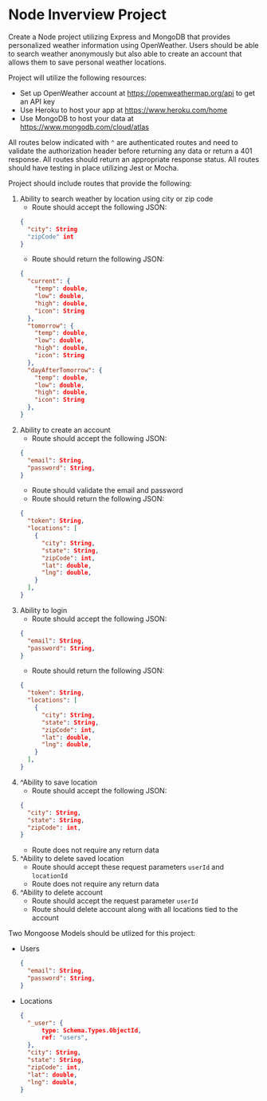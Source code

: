 # Node Inverview Project

Create a Node project utilizing Express and MongoDB that provides personalized weather information using OpenWeather. Users should be able to search weather anonymously but also able to create an account that allows them to save personal weather locations.

Project will utilize the following resources:
* Set up OpenWeather account at https://openweathermap.org/api to get an API key
* Use Heroku to host your app at https://www.heroku.com/home
* Use MongoDB to host your data at https://www.mongodb.com/cloud/atlas 

All routes below indicated with `^` are authenticated routes and need to validate the authorization header before returning any data or return a 401 response. All routes should return an appropriate response status. All routes should have testing in place utilizing Jest or Mocha.

Project should include routes that provide the following:
1. Ability to search weather by location using city or zip code
   - Route should accept the following JSON:
    ```json
    {
      "city": String
      "zipCode" int
    }
    ```
    - Route should return the following JSON:
    ```json
    {
      "current": {
        "temp": double,
        "low": double,
        "high": double,
        "icon": String
      },
      "tomorrow": {
        "temp": double,
        "low": double,
        "high": double,
        "icon": String
      },
      "dayAfterTomorrow": {
        "temp": double,
        "low": double,
        "high": double,
        "icon": String
      },
    }
    ```
2. Ability to create an account
    - Route should accept the following JSON:
    ```json
    {
      "email": String,
      "password": String,
    }
    ```
    - Route should validate the email and password
    - Route should return the following JSON:
    ```json
    {
      "token": String,
      "locations": [
        {
          "city": String,
          "state": String,
          "zipCode": int,
          "lat": double,
          "lng": double,
        }
      ],
    }
    ```
3. Ability to login
    - Route should accept the following JSON:
    ```json
    {
      "email": String,
      "password": String,
    }
    ```
    - Route should return the following JSON:
    ```json
    {
      "token": String,
      "locations": [
        {
          "city": String,
          "state": String,
          "zipCode": int,
          "lat": double,
          "lng": double,
        }
      ],
    }
    ```
4. ^Ability to save location
    - Route should accept the following JSON:
    ```json
    {
      "city": String,
      "state": String,
      "zipCode": int,
    }
    ```
    - Route does not require any return data
5. ^Ability to delete saved location
    - Route should accept these request parameters `userId` and `locationId`
    - Route does not require any return data
6. ^Ability to delete account
    - Route should accept the request parameter `userId`
    - Route should delete account along with all locations tied to the account

Two Mongoose Models should be utlized for this project:
- Users
    ```json
    {
      "email": String,
      "password": String,
    }
    ```
- Locations
    ```json
    {
      "_user": {
          type: Schema.Types.ObjectId,
          ref: "users",
      },
      "city": String,
      "state": String,
      "zipCode": int,
      "lat": double,
      "lng": double,
    }
    ```
